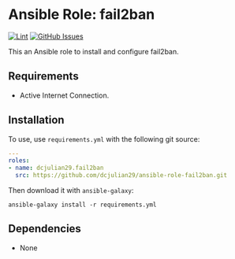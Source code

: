 # Ansible Role: fail2ban

[![Lint](https://github.com/dcjulian29/ansible-role-fail2ban/actions/workflows/lint.yml/badge.svg)](https://github.com/dcjulian29/ansible-role-fail2ban/actions/workflows/lint.yml) [![GitHub Issues](https://img.shields.io/github/issues-raw/dcjulian29/ansible-role-fail2ban.svg)](https://github.com/dcjulian29/ansible-role-fail2ban/issues)

This an Ansible role to install and configure fail2ban.

## Requirements

- Active Internet Connection.

## Installation

To use, use `requirements.yml` with the following git source:

```yaml
---
roles:
- name: dcjulian29.fail2ban
  src: https://github.com/dcjulian29/ansible-role-fail2ban.git
  ```

Then download it with `ansible-galaxy`:

```shell
ansible-galaxy install -r requirements.yml
```

## Dependencies

- None
